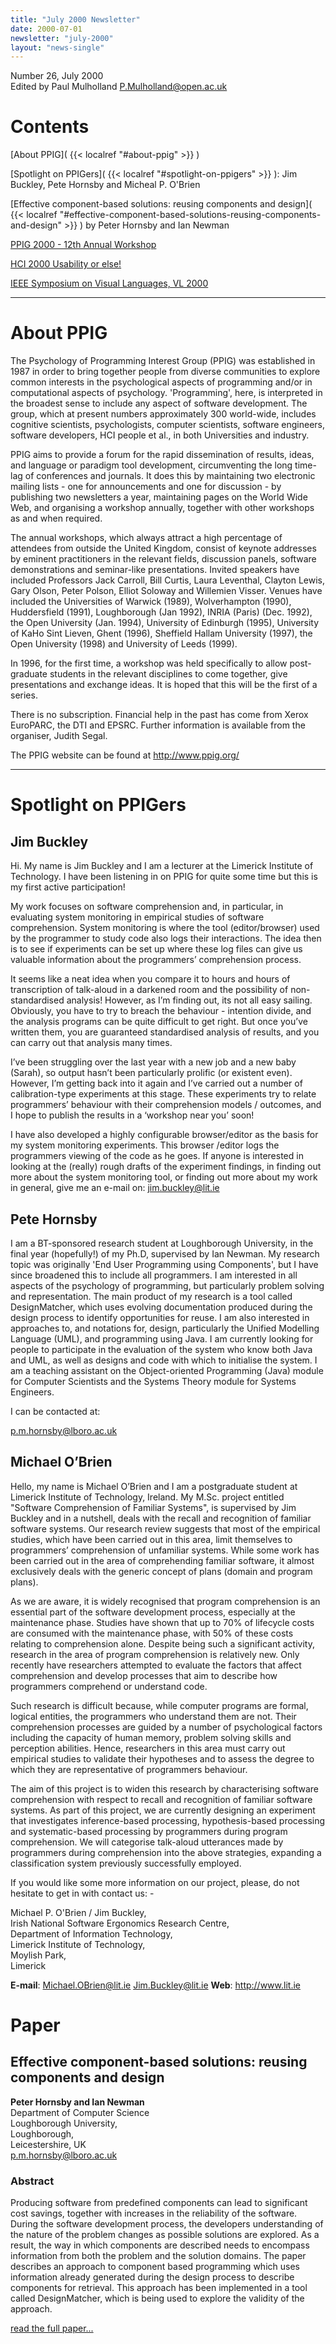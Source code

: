 ```yaml
---
title: "July 2000 Newsletter"
date: 2000-07-01
newsletter: "july-2000"
layout: "news-single"
---
```


Number 26, July 2000 \
Edited by Paul Mulholland P.Mulholland@open.ac.uk

# Contents

[About PPIG]( {{< localref "#about-ppig" >}} )

[Spotlight on PPIGers]( {{< localref "#spotlight-on-ppigers" >}} ): Jim Buckley, Pete Hornsby and Micheal P. O'Brien

[Effective component-based solutions: reusing components and design]( {{< localref "#effective-component-based-solutions-reusing-components-and-design" >}} ) by Peter Hornsby and Ian Newman

[PPIG 2000 - 12th Annual Workshop](http://www.ppig.org/workshops/12th-souvenirs.html)

[HCI 2000 Usability or else!](http://www.bcs.org.uk/hci/hci2000)

[IEEE Symposium on Visual Languages, VL 2000](http://www.cs.orst.edu/~burnett/vl2000/)


---

# About PPIG

The Psychology of Programming Interest Group (PPIG) was established in 1987 in order to bring together people from diverse communities to explore common interests in the psychological aspects of programming and/or in computational aspects of psychology. 'Programming', here, is interpreted in the broadest sense to include any aspect of software development. The group, which at present numbers approximately 300 world-wide, includes cognitive scientists, psychologists, computer scientists, software engineers, software developers, HCI people et al., in both Universities and industry.

PPIG aims to provide a forum for the rapid dissemination of results, ideas, and language or paradigm tool development, circumventing the long time-lag of conferences and journals. It does this by maintaining two electronic mailing lists - one for announcements and one for discussion - by publishing two newsletters a year, maintaining pages on the World Wide Web, and organising a workshop annually, together with other workshops as and when required.

The annual workshops, which always attract a high percentage of attendees from outside the United Kingdom, consist of keynote addresses by eminent practitioners in the relevant fields, discussion panels, software demonstrations and seminar-like presentations. Invited speakers have included Professors Jack Carroll, Bill Curtis, Laura Leventhal, Clayton Lewis, Gary Olson, Peter Polson, Elliot Soloway and Willemien Visser. Venues have included the Universities of Warwick (1989), Wolverhampton (1990), Huddersfield (1991), Loughborough (Jan 1992), INRIA (Paris) (Dec. 1992), the Open University (Jan. 1994), University of Edinburgh (1995), University of KaHo Sint Lieven, Ghent (1996), Sheffield Hallam University (1997), the Open University (1998) and University of Leeds (1999).

In 1996, for the first time, a workshop was held specifically to allow post-graduate students in the relevant disciplines to come together, give presentations and exchange ideas. It is hoped that this will be the first of a series.

There is no subscription. Financial help in the past has come from Xerox EuroPARC, the DTI and EPSRC. Further information is available from the organiser, Judith Segal.

The PPIG website can be found at http://www.ppig.org/

---

# Spotlight on PPIGers

## Jim Buckley
Hi. My name is Jim Buckley and I am a lecturer at the Limerick Institute of Technology. I have been listening in on PPIG for quite some time but this is my first active participation!

My work focuses on software comprehension and, in particular, in evaluating system monitoring in empirical studies of software comprehension. System monitoring is where the tool (editor/browser) used by the programmer to study code also logs their interactions. The idea then is to see if experiments can be set up where these log files can give us valuable information about the programmers’ comprehension process.

It seems like a neat idea when you compare it to hours and hours of transcription of talk-aloud in a darkened room and the possibility of non-standardised analysis! However, as I’m finding out, its not all easy sailing. Obviously, you have to try to breach the behaviour - intention divide, and the analysis programs can be quite difficult to get right. But once you’ve written them, you are guaranteed standardised analysis of results, and you can carry out that analysis many times.

I’ve been struggling over the last year with a new job and a new baby (Sarah), so output hasn’t been particularly prolific (or existent even). However, I’m getting back into it again and I’ve carried out a number of calibration-type experiments at this stage. These experiments try to relate programmers’ behaviour with their comprehension models / outcomes, and I hope to publish the results in a ‘workshop near you’ soon!

I have also developed a highly configurable browser/editor as the basis for my system monitoring experiments. This browser /editor logs the programmers viewing of the code as he goes. If anyone is interested in looking at the (really) rough drafts of the experiment findings, in finding out more about the system monitoring tool, or finding out more about my work in general, give me an e-mail on: jim.buckley@lit.ie

## Pete Hornsby

I am a BT-sponsored research student at Loughborough University, in the final year (hopefully!) of my Ph.D, supervised by Ian Newman. My research topic was originally 'End User Programming using Components', but I have since broadened this to include all programmers. I am interested in all aspects of the psychology of programming, but particularly problem solving and representation. The main product of my research is a tool called DesignMatcher, which uses evolving documentation produced during the design process to identify opportunities for reuse. I am also interested in approaches to, and notations for, design, particularly the Unified Modelling Language (UML), and programming using Java. I am currently looking for people to participate in the evaluation of the system who know both Java and UML, as well as designs and code with which to initialise the system. I am a teaching assistant on the Object-oriented Programming (Java) module for Computer Scientists and the Systems Theory module for Systems Engineers.

I can be contacted at:

p.m.hornsby@lboro.ac.uk

## Michael O’Brien

Hello, my name is Michael O’Brien and I am a postgraduate student at Limerick Institute of Technology, Ireland. My M.Sc. project entitled "Software Comprehension of Familiar Systems", is supervised by Jim Buckley and in a nutshell, deals with the recall and recognition of familiar software systems. Our research review suggests that most of the empirical studies, which have been carried out in this area, limit themselves to programmers’ comprehension of unfamiliar systems. While some work has been carried out in the area of comprehending familiar software, it almost exclusively deals with the generic concept of plans (domain and program plans).

As we are aware, it is widely recognised that program comprehension is an essential part of the software development process, especially at the maintenance phase. Studies have shown that up to 70% of lifecycle costs are consumed with the maintenance phase, with 50% of these costs relating to comprehension alone. Despite being such a significant activity, research in the area of program comprehension is relatively new. Only recently have researchers attempted to evaluate the factors that affect comprehension and develop processes that aim to describe how programmers comprehend or understand code.

Such research is difficult because, while computer programs are formal, logical entities, the programmers who understand them are not. Their comprehension processes are guided by a number of psychological factors including the capacity of human memory, problem solving skills and perception abilities. Hence, researchers in this area must carry out empirical studies to validate their hypotheses and to assess the degree to which they are representative of programmers behaviour.

The aim of this project is to widen this research by characterising software comprehension with respect to recall and recognition of familiar software systems. As part of this project, we are currently designing an experiment that investigates inference-based processing, hypothesis-based processing and systematic-based processing by programmers during program comprehension. We will categorise talk-aloud utterances made by programmers during comprehension into the above strategies, expanding a classification system previously successfully employed.

If you would like some more information on our project, please, do not hesitate to get in with contact us: -

Michael P. O'Brien / Jim Buckley, \
Irish National Software Ergonomics Research Centre, \
Department of Information Technology, \
Limerick Institute of Technology, \
Moylish Park, \
Limerick

**E-mail**: Michael.OBrien@lit.ie Jim.Buckley@lit.ie **Web**: http://www.lit.ie


# Paper

## Effective component-based solutions: reusing components and design
**Peter Hornsby and Ian Newman** \
Department of Computer Science \
Loughborough University, \
Loughborough, \
Leicestershire, UK \
p.m.hornsby@lboro.ac.uk

### Abstract
Producing software from predefined components can lead to significant cost savings, together with increases in the reliability of the software. During the software development process, the developers understanding of the nature of the problem changes as possible solutions are explored. As a result, the way in which components are described needs to encompass information from both the problem and the solution domains. The paper describes an approach to component based programming which uses information already generated during the design process to describe components for retrieval. This approach has been implemented in a tool called DesignMatcher, which is being used to explore the validity of the approach.

[read the full paper...](news/2000-july-newsletter/2000-july-newsletter-paper/)

